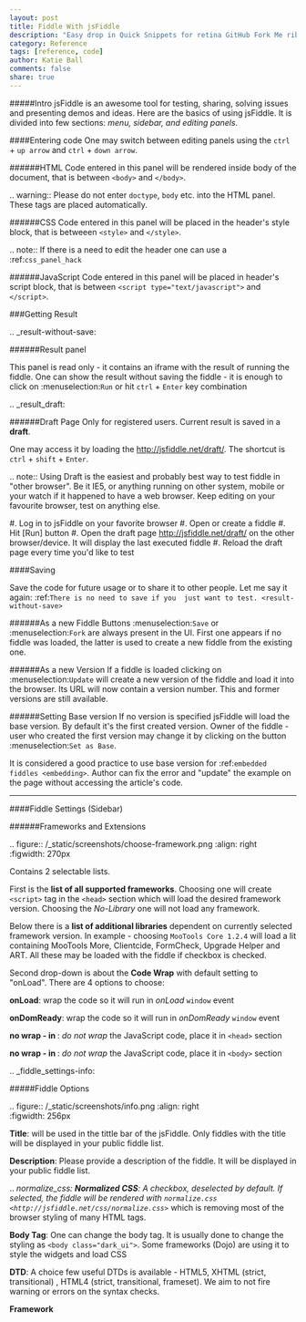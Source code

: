 ```yaml
---
layout: post
title: Fiddle With jsFiddle
description: "Easy drop in Quick Snippets for retina GitHub Fork Me ribbons."
category: Reference
tags: [reference, code]
author: Katie Ball
comments: false
share: true
---
```

#####Intro
jsFiddle is an awesome tool for testing, sharing, solving issues and presenting demos and ideas. Here are the basics of using jsFiddle. 
It is divided into few sections: *menu, sidebar, and editing panels*.


####Entering code
One may switch between editing panels using the ``ctrl`` + ``up arrow``
and ``ctrl`` + ``down arrow``.


######HTML
Code entered in this panel will be rendered inside body of the document, 
that is between ``<body>`` and ``</body>``.

.. warning:: 
   Please do not enter ``doctype``, ``body`` etc. into the HTML panel.  These tags are placed automatically.  

######CSS
Code entered in this panel will be placed in the header's style block, 
that is betweeen ``<style>`` and ``</style>``.

.. note::
   If there is a need to edit the header one can use a :ref:`css_panel_hack`


######JavaScript
Code entered in this panel will be placed in header's script block, 
that is between ``<script type="text/javascript">`` 
and ``</script>``.


###Getting Result

.. _result-without-save:

######Result panel

This panel is read only - it contains an iframe with the result of running 
the fiddle. One can show the result without saving the fiddle - it is enough 
to click on :menuselection:`Run` or
hit ``ctrl`` + ``Enter`` key combination

.. _result_draft:

######Draft Page
Only for registered users. Current result is saved in a **draft**. 

One may access it by loading the http://jsfiddle.net/draft/. The shortcut 
is ``ctrl`` + ``shift`` + ``Enter``.

.. note::
   Using Draft is the easiest and probably best way to test fiddle in 
   "other browser". Be it IE5, or anything running on other system, mobile 
   or your watch if it happened to have a web browser. Keep editing on your 
   favourite browser, test on anything else.

   #. Log in to jsFiddle on your favorite browser
   #. Open or create a fiddle
   #. Hit [Run] button
   #. Open the draft page http://jsfiddle.net/draft/ on the other 
      browser/device. It will display the last executed fiddle
   #. Reload the draft page every time you'd like to test



####Saving

Save the code for future usage or to share it to other people. Let me say 
it again: :ref:`There is no need to save if you 
just want to test. <result-without-save>`


######As a new Fiddle
Buttons :menuselection:`Save` or :menuselection:`Fork` are always present 
in the UI. First one appears if no fiddle was loaded, the latter is used 
to create a new fiddle from the existing one.

######As a new Version
If a fiddle is loaded clicking on :menuselection:`Update` will create 
a new version of the fiddle and load it into the browser. Its URL will 
now contain a version number. This and former versions are still available. 

######Setting Base version
If no version is specified jsFiddle will load the base version. By default 
it's the first created version. Owner of the fiddle - user who created 
the first version may change it by clicking on the button 
:menuselection:`Set as Base`.

It is considered a good practice to use base version for 
:ref:`embedded fiddles <embedding>`. Author can fix the error and "update" 
the example on the page without accessing the article's code.

---

####Fiddle Settings (Sidebar)

######Frameworks and Extensions

.. figure:: /_static/screenshots/choose-framework.png
   :align: right                                            
   :figwidth: 270px                                          

Contains 2 selectable lists.

First is the **list of all supported frameworks**. 
Choosing one will create ``<script>`` tag in the ``<head>`` section which 
will load the desired framework version. Choosing the *No-Library* one will 
not load any framework.

Below there is a **list of additional libraries** dependent on currently 
selected framework version. In example - choosing ``MooTools Core 1.2.4`` 
will load a lit containing MooTools More, Clientcide, FormCheck, Upgrade 
Helper and ART. All these may be loaded with the fiddle if checkbox is 
checked.

Second drop-down is about the **Code Wrap** with default setting to "onLoad". 
There are 4 options to choose:

**onLoad**:
   wrap the code so it will run in *onLoad* ``window`` event

**onDomReady**:
   wrap the code so it will run in *onDomReady* ``window`` event

**no wrap - in <head>**:
   *do not wrap* the JavaScript code, place it in ``<head>`` section

**no wrap - in <body>**:
   *do not wrap* the JavaScript code, place it in ``<body>`` section


.. _fiddle_settings-info:



#####Fiddle Options

.. figure:: /_static/screenshots/info.png
   :align: right                                            
   :figwidth: 256px                                          


**Title**:
  will be used in the tittle bar of the jsFiddle. Only fiddles with the 
  title will be displayed in your public fiddle list.

**Description**:
  Please provide a description of the fiddle. It will be displayed in your
  public fiddle list.

.. _normalize_css:
**Normalized CSS**:
  A checkbox, deselected by default. If selected, the fiddle will be rendered 
  with `normalize.css <http://jsfiddle.net/css/normalize.css>`_ which is 
  removing most of the browser styling of many HTML tags.

**Body Tag**:
  One can change the body tag. It is usually done to change the styling as 
  ``<body class="dark_ui">``. Some frameworks (Dojo) are using it to style 
  the widgets and load CSS

**DTD**:
  A choice few useful DTDs is available - HTML5, XHTML (strict, 
  transitional) , HTML4 (strict, transitional, frameset). We aim to not fire
  warning or errors on the syntax checks.

**Framework <script> attribute**:
  An ability to add special attributes to the script tag loading the framework.
  That would result with ``<script type="text/javascript" src="/js/lib/someframework.js" {attributes}></script>``

.. _add_resources:


####External Resources

.. figure:: /_static/screenshots/manage-resources.png
   :align: right                                            
   :figwidth: 253px                                          

CSS or JS (with appropriate extension) which should be loaded after the 
framework. It's a perfect place to put libraries which are framework 
independent, like `RaphaelJS <http://raphaeljs.com>`_

JSFiddle is recognizing the type of the resource by the extension. 
JavaScript will be chosen if type is unknown.

.. note:: 
 If you want to use a dynamic resource please add a dummy GET variable i.e.
 ``http://example.com/dynamically.php?somevar=somevalue&dummy=.css``.
 This will trick jsFiddle to recognize it as CSS resource. 


